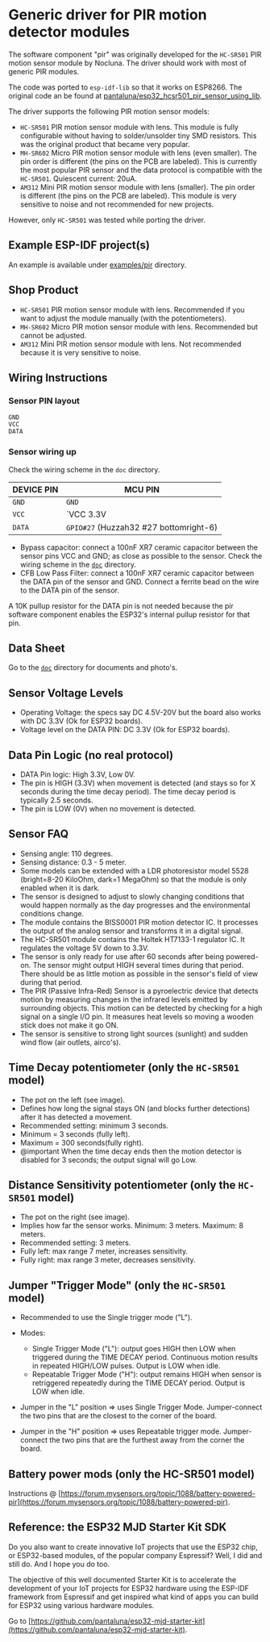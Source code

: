 # Generic driver for PIR motion detector modules

The software component "pir" was originally developed for the `HC-SR501` PIR
motion sensor module by Nocluna. The driver should work with most of generic
PIR modules.

The code was ported to `esp-idf-lib` so that it works on ESP8266. The original
code an be found at
[pantaluna/esp32_hcsr501_pir_sensor_using_lib](https://github.com/pantaluna/esp32_hcsr501_pir_sensor_using_lib).

The driver supports the following PIR motion sensor models:

- `HC-SR501` PIR motion sensor module with lens. This module is fully
  configurable without having to solder/unsolder tiny SMD resistors. This was
  the original product that became very popular.
- `MH-SR602` Micro PIR motion sensor module with lens (even smaller). The
  pin order is different (the pins on the PCB are labeled). This is currently
  the most popular PIR sensor and the data protocol is compatible with the
  `HC-SR501`. Quiescent current: 20uA.
- `AM312` Mini PIR motion sensor module with lens (smaller). The pin order
  is different (the pins on the PCB are labeled). This module is very
  sensitive to noise and not recommended for new projects.

However, only `HC-SR501` was tested while porting the driver.

## Example ESP-IDF project(s)

An example is available under [examples/pir](../../examples/pir) directory.

## Shop Product

- `HC-SR501` PIR motion sensor module with lens. Recommended if you want to
  adjust the module manually (with the potentiometers).
- `MH-SR602` Micro PIR motion sensor module with lens. Recommended but
  cannot be adjusted.
- `AM312` Mini PIR motion sensor module with lens. Not recommended because
  it is very sensitive to noise.

## Wiring Instructions

### Sensor PIN layout

```console
GND
VCC
DATA
```

### Sensor wiring up

Check the wiring scheme in the `doc` directory.

| DEVICE PIN  | MCU PIN                                |
|-------------|----------------------------------------|
| `GND`       | `GND`                                  |
| `VCC`       | `VCC 3.3V                              |
| `DATA`      | `GPIO#27` (Huzzah32 #27 bottomright-6) |

- Bypass capacitor: connect a 100nF XR7 ceramic capacitor between the sensor
  pins VCC and GND; as close as possible to the sensor. Check the wiring
  scheme in the [`doc`](doc) directory.
- CFB Low Pass Filter: connect a 100nF XR7 ceramic capacitor between the DATA
  pin of the sensor and GND. Connect a ferrite bead on the wire to the DATA
  pin of the sensor.

A 10K pullup resistor for the DATA pin is not needed because the pir software
component enables the ESP32's internal pullup resistor for that pin.

## Data Sheet

Go to the [`doc`](doc) directory for documents and photo's.

## Sensor Voltage Levels

- Operating Voltage: the specs say DC 4.5V-20V but the board also works
  with DC 3.3V (Ok for ESP32 boards).
- Voltage level on the DATA PIN: DC 3.3V (Ok for ESP32 boards).

## Data Pin Logic (no real protocol)

- DATA Pin logic: High 3.3V, Low 0V.
- The pin is HIGH (3.3V) when movement is detected (and stays so for X seconds
  during the time decay period). The time decay period is typically 2.5
  seconds.
- The pin is LOW (0V) when no movement is detected.

## Sensor FAQ

- Sensing angle: 110 degrees.
- Sensing distance: 0.3 - 5 meter.
- Some models can be extended with a LDR photoresistor model 5528
  (bright=8-20 KiloOhm, dark=1 MegaOhm) so that the module is only enabled
  when it is dark.
- The sensor is designed to adjust to slowly changing conditions that would
  happen normally as the day progresses and the environmental conditions
  change.
- The module contains the BISS0001 PIR motion detector IC. It processes the
  output of the analog sensor and transforms it in a digital signal.
- The HC-SR501 module contains the Holtek HT7133-1 regulator IC. It regulates
  the voltage 5V down to 3.3V.
- The sensor is only ready for use after 60 seconds after being powered-on.
  The sensor might output HIGH several times during that period. There should
  be as little motion as possible in the sensor's field of view during that
  period.
- The PIR (Passive Infra-Red) Sensor is a pyroelectric device that detects
  motion by measuring changes in the infrared levels emitted by surrounding
  objects. This motion can be detected by checking for a high signal on a
  single I/O pin. It measures heat levels so moving a wooden stick does not
  make it go ON.
- The sensor is sensitive to strong light sources (sunlight) and sudden wind
  flow (air outlets, airco's).



## Time Decay potentiometer (only the `HC-SR501` model)

- The pot on the left (see image).
- Defines how long the signal stays ON (and blocks further detections) after
  it has detected a movement.
- Recommended setting: minimum 3 seconds.
- Minimum = 3 seconds (fully left).
- Maximum = 300 seconds(fully right).
- @important When the time decay ends then the motion detector is disabled for
  3 seconds; the output signal will go Low.

## Distance Sensitivity potentiometer (only the `HC-SR501` model)

- The pot on the right (see image).
- Implies how far the sensor works. Minimum: 3 meters. Maximum: 8 meters.
- Recommended setting: 3 meters.
- Fully left: max range 7 meter, increases sensitivity.
- Fully right: max range 3 meter, decreases sensitivity.

## Jumper "Trigger Mode" (only the `HC-SR501` model)

- Recommended to use the Single trigger mode ("L").
- Modes:
  - Single Trigger Mode ("L"): output goes HIGH then LOW when triggered during
    the TIME DECAY period. Continuous motion results in repeated HIGH/LOW
    pulses. Output is LOW when idle.
  - Repeatable Trigger Mode ("H"): output remains HIGH when sensor is
    retriggered repeatedly during the TIME DECAY period. Output is LOW when
    idle.
- Jumper in the "L" position => uses Single Trigger Mode. Jumper-connect the
  two pins that are the closest to the corner of the board.

- Jumper in the "H" position => uses Repeatable trigger mode. Jumper-connect
  the two pins that are the furthest away from the corner the board.

## Battery power mods (only the HC-SR501 model)

Instructions @
[https://forum.mysensors.org/topic/1088/battery-powered-pir](https://forum.mysensors.org/topic/1088/battery-powered-pir).

## Reference: the ESP32 MJD Starter Kit SDK

Do you also want to create innovative IoT projects that use the ESP32 chip, or
ESP32-based modules, of the popular company Espressif? Well, I did and still
do. And I hope you do too.

The objective of this well documented Starter Kit is to accelerate the
development of your IoT projects for ESP32 hardware using the ESP-IDF
framework from Espressif and get inspired what kind of apps you can build for
ESP32 using various hardware modules.

Go to
[https://github.com/pantaluna/esp32-mjd-starter-kit](https://github.com/pantaluna/esp32-mjd-starter-kit).
